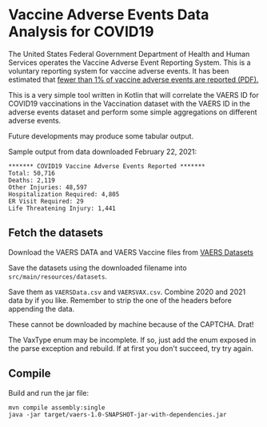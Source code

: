 # Vaccine Adverse Events Data Analysis for COVID19

The United States Federal Government Department of Health and Human Services
operates the Vaccine Adverse Event Reporting System. This is a voluntary reporting
system for vaccine adverse events. It has been estimated that [fewer than 1% of
vaccine adverse events are reported (PDF).](https://digital.ahrq.gov/sites/default/files/docs/publication/r18hs017045-lazarus-final-report-2011.pdf)

This is a very simple tool written in Kotlin that will correlate the VAERS ID
for COVID19 vaccinations in the Vaccination dataset with the VAERS ID in the
adverse events dataset and perform some simple aggregations on different
adverse events.

Future developments may produce some tabular output.

Sample output from data downloaded February 22, 2021:

    ******* COVID19 Vaccine Adverse Events Reported *******
    Total: 50,716
    Deaths: 2,119
    Other Injuries: 48,597
    Hospitalization Required: 4,805
    ER Visit Required: 29
    Life Threatening Injury: 1,441

## Fetch the datasets

Download the VAERS DATA and VAERS Vaccine files from
[VAERS Datasets](https://vaers.hhs.gov/data/datasets.html)

Save the datasets using the downloaded filename into `src/main/resources/datasets`.

Save them as `VAERSData.csv` and `VAERSVAX.csv`. Combine 2020 and 2021 data
by if you like. Remember to strip the one of the headers before appending the
data.

These cannot be downloaded by machine because of the CAPTCHA. Drat!

The VaxType enum may be incomplete. If so, just add the enum exposed in the parse 
exception and rebuild. If at first you don't succeed, try try again.

## Compile

Build and run the jar file:

    mvn compile assembly:single
    java -jar target/vaers-1.0-SNAPSHOT-jar-with-dependencies.jar


